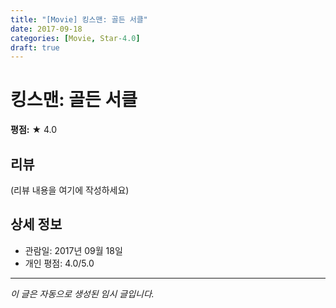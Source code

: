 ```yaml
---
title: "[Movie] 킹스맨: 골든 서클"
date: 2017-09-18
categories: [Movie, Star-4.0]
draft: true
---
```


# 킹스맨: 골든 서클

**평점:** ★ 4.0

## 리뷰

(리뷰 내용을 여기에 작성하세요)

## 상세 정보

- 관람일: 2017년 09월 18일
- 개인 평점: 4.0/5.0

---

*이 글은 자동으로 생성된 임시 글입니다.*
